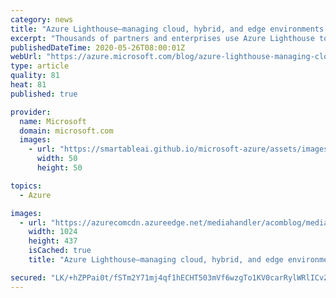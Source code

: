 ```yaml
---
category: news
title: "Azure Lighthouse—managing cloud, hybrid, and edge environments at-scale through a single control plane"
excerpt: "Thousands of partners and enterprises use Azure Lighthouse to manage services across Azure tenants, representing tens of thousands of subscriptions and more than one million Azure resources from Azure Resource Manager—a unified control plane. With Azure Lighthouse, service providers, as well as self-managing"
publishedDateTime: 2020-05-26T08:00:01Z
webUrl: "https://azure.microsoft.com/blog/azure-lighthouse-managing-cloud-hybrid-and-edge-environments-atscale-through-a-single-control-plane/"
type: article
quality: 81
heat: 81
published: true

provider:
  name: Microsoft
  domain: microsoft.com
  images:
    - url: "https://smartableai.github.io/microsoft-azure/assets/images/organizations/microsoft.com-50x50.jpg"
      width: 50
      height: 50

topics:
  - Azure

images:
  - url: "https://azurecomcdn.azureedge.net/mediahandler/acomblog/media/Default/blog/8e269d55-8ca5-4fd9-8d8d-51c81bfeadd9.png"
    width: 1024
    height: 437
    isCached: true
    title: "Azure Lighthouse—managing cloud, hybrid, and edge environments at-scale through a single control plane"

secured: "LK/+hZPPai0t/fSTm2Y71mj4qf1hECHT503mVf6wzgTo1KV0carRylWRlICvZfituCvMYsZYxLyAi24Yup/I2N/qX4aaLNNx0n1Zqd4CY2QzTXRFSqfJkPAjImHNx2V0b+Jov0j0/mzUOXDYYKfRASpcO9UTP/XkouQRFanyZt1vhSRu672RYstbLaFNQyamZ6F05pRPB4hGCJFwhTx7i1XPcSJ7qvG1/X6bHhNKRxASM9uYV6CXeVBlkZFQkw5VJfN6ewtqvwR2/rgd4BOq7miLEAFIYLvWPTijDHbz3QRhtT7hKVM53ophLly9rYksnPi1zemavYmvy3bbrr0IaA==;jqTiQX6i/tX8TPSZ0lr5Pg=="
---
```


